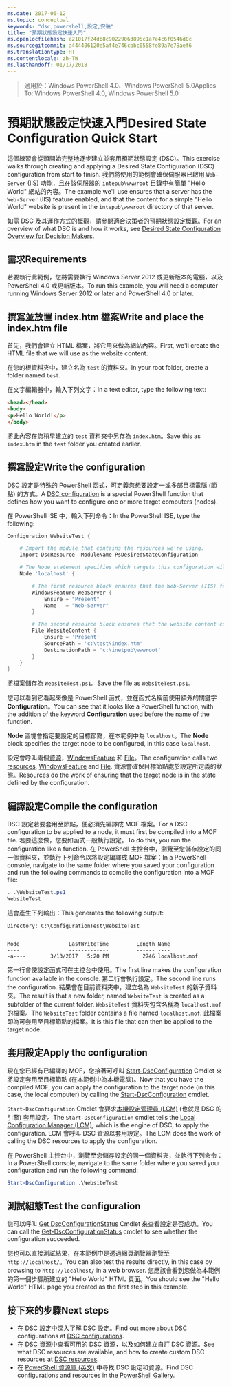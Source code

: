 ```yaml
---
ms.date: 2017-06-12
ms.topic: conceptual
keywords: "dsc,powershell,設定,安裝"
title: "預期狀態設定快速入門"
ms.openlocfilehash: e21017f24db8c90229063895c1a7e4c6f0546d0c
ms.sourcegitcommit: a444406120e5af4e746cbbc0558fe89a7e78aef6
ms.translationtype: HT
ms.contentlocale: zh-TW
ms.lasthandoff: 01/17/2018
---
```

> <span data-ttu-id="5ce17-103">適用於：Windows PowerShell 4.0、Windows PowerShell 5.0</span><span class="sxs-lookup"><span data-stu-id="5ce17-103">Applies To: Windows PowerShell 4.0, Windows PowerShell 5.0</span></span>

# <a name="desired-state-configuration-quick-start"></a><span data-ttu-id="5ce17-104">預期狀態設定快速入門</span><span class="sxs-lookup"><span data-stu-id="5ce17-104">Desired State Configuration Quick Start</span></span>

<span data-ttu-id="5ce17-105">這個練習會從頭開始完整地逐步建立並套用預期狀態設定 (DSC)。</span><span class="sxs-lookup"><span data-stu-id="5ce17-105">This exercise walks through creating and applying a Desired State Configuration (DSC) configuration from start to finish.</span></span>
<span data-ttu-id="5ce17-106">我們將使用的範例會確保伺服器已啟用 `Web-Server` (IIS) 功能，且在該伺服器的 `intepub\wwwroot` 目錄中有簡單 "Hello World" 網站的內容。</span><span class="sxs-lookup"><span data-stu-id="5ce17-106">The example we'll use ensures that a server has the `Web-Server` (IIS) feature enabled, and that the content for a simple "Hello World" website is present in the `intepub\wwwroot` directory of that server.</span></span>

<span data-ttu-id="5ce17-107">如需 DSC 及其運作方式的概觀，請參閱[適合決策者的預期狀態設定概觀](decisionMaker.md)。</span><span class="sxs-lookup"><span data-stu-id="5ce17-107">For an overview of what DSC is and how it works, see [Desired State Configuration Overview for Decision Makers](decisionMaker.md).</span></span>

## <a name="requirements"></a><span data-ttu-id="5ce17-108">需求</span><span class="sxs-lookup"><span data-stu-id="5ce17-108">Requirements</span></span>

<span data-ttu-id="5ce17-109">若要執行此範例，您將需要執行 Windows Server 2012 或更新版本的電腦，以及 PowerShell 4.0 或更新版本。</span><span class="sxs-lookup"><span data-stu-id="5ce17-109">To run this example, you will need a computer running Windows Server 2012 or later and PowerShell 4.0 or later.</span></span>

## <a name="write-and-place-the-indexhtm-file"></a><span data-ttu-id="5ce17-110">撰寫並放置 index.htm 檔案</span><span class="sxs-lookup"><span data-stu-id="5ce17-110">Write and place the index.htm file</span></span>

<span data-ttu-id="5ce17-111">首先，我們會建立 HTML 檔案，將它用來做為網站內容。</span><span class="sxs-lookup"><span data-stu-id="5ce17-111">First, we'll create the HTML file that we will use as the website content.</span></span>

<span data-ttu-id="5ce17-112">在您的根資料夾中，建立名為 `test` 的資料夾。</span><span class="sxs-lookup"><span data-stu-id="5ce17-112">In your root folder, create a folder named `test`.</span></span>

<span data-ttu-id="5ce17-113">在文字編輯器中，輸入下列文字：</span><span class="sxs-lookup"><span data-stu-id="5ce17-113">In a text editor, type the following text:</span></span>

```html
<head></head>
<body>
<p>Hello World!</p>
</body>
```

<span data-ttu-id="5ce17-114">將此內容在您稍早建立的 `test` 資料夾中另存為 `index.htm`。</span><span class="sxs-lookup"><span data-stu-id="5ce17-114">Save this as `index.htm` in the `test` folder you created earlier.</span></span> 

## <a name="write-the-configuration"></a><span data-ttu-id="5ce17-115">撰寫設定</span><span class="sxs-lookup"><span data-stu-id="5ce17-115">Write the configuration</span></span>

<span data-ttu-id="5ce17-116">[DSC 設定](configurations.md)是特殊的 PowerShell 函式，可定義您想要設定一或多部目標電腦 (節點) 的方式。</span><span class="sxs-lookup"><span data-stu-id="5ce17-116">A [DSC configuration](configurations.md) is a special PowerShell function that defines how you want to configure one or more target computers (nodes).</span></span>

<span data-ttu-id="5ce17-117">在 PowerShell ISE 中，輸入下列命令：</span><span class="sxs-lookup"><span data-stu-id="5ce17-117">In the PowerShell ISE, type the following:</span></span>

```powershell
Configuration WebsiteTest {

    # Import the module that contains the resources we're using.
    Import-DscResource -ModuleName PsDesiredStateConfiguration

    # The Node statement specifies which targets this configuration will be applied to.
    Node 'localhost' {

        # The first resource block ensures that the Web-Server (IIS) feature is enabled.
        WindowsFeature WebServer {
            Ensure = "Present"
            Name   = "Web-Server"
        }

        # The second resource block ensures that the website content copied to the website root folder.
        File WebsiteContent {
            Ensure = 'Present'
            SourcePath = 'c:\test\index.htm'
            DestinationPath = 'c:\inetpub\wwwroot'
        }
    }
}
```

<span data-ttu-id="5ce17-118">將檔案儲存為 `WebsiteTest.ps1`。</span><span class="sxs-lookup"><span data-stu-id="5ce17-118">Save the file as `WebsiteTest.ps1`.</span></span>

<span data-ttu-id="5ce17-119">您可以看到它看起來像是 PowerShell 函式，並在函式名稱前使用額外的關鍵字 **Configuration**。</span><span class="sxs-lookup"><span data-stu-id="5ce17-119">You can see that it looks like a PowerShell function, with the addition of the keyword **Configuration** used before the name of the function.</span></span>

<span data-ttu-id="5ce17-120">**Node** 區塊會指定要設定的目標節點，在本範例中為 `localhost`。</span><span class="sxs-lookup"><span data-stu-id="5ce17-120">The **Node** block specifies the target node to be configured, in this case `localhost`.</span></span>

<span data-ttu-id="5ce17-121">設定會呼叫兩個[資源](resources.md)，[WindowsFeature](windowsFeatureResource.md) 和 [File](fileResource.md)。</span><span class="sxs-lookup"><span data-stu-id="5ce17-121">The configuration calls two [resources](resources.md), [WindowsFeature](windowsFeatureResource.md) and [File](fileResource.md).</span></span>
<span data-ttu-id="5ce17-122">資源會確保目標節點處於設定所定義的狀態。</span><span class="sxs-lookup"><span data-stu-id="5ce17-122">Resources do the work of ensuring that the target node is in the state defined by the configuration.</span></span>

## <a name="compile-the-configuration"></a><span data-ttu-id="5ce17-123">編譯設定</span><span class="sxs-lookup"><span data-stu-id="5ce17-123">Compile the configuration</span></span>

<span data-ttu-id="5ce17-124">DSC 設定若要套用至節點，便必須先編譯成 MOF 檔案。</span><span class="sxs-lookup"><span data-stu-id="5ce17-124">For a DSC configuration to be applied to a node, it must first be compiled into a MOF file.</span></span>
<span data-ttu-id="5ce17-125">若要這麼做，您要如函式一般執行設定。</span><span class="sxs-lookup"><span data-stu-id="5ce17-125">To do this, you run the configuration like a function.</span></span>
<span data-ttu-id="5ce17-126">在 PowerShell 主控台中，瀏覽至您儲存設定的同一個資料夾，並執行下列命令以將設定編譯成 MOF 檔案：</span><span class="sxs-lookup"><span data-stu-id="5ce17-126">In a PowerShell console, navigate to the same folder where you saved your configuration and run the following commands to compile the configuration into a MOF file:</span></span>

```powershell
. .\WebsiteTest.ps1
WebsiteTest
```

<span data-ttu-id="5ce17-127">這會產生下列輸出：</span><span class="sxs-lookup"><span data-stu-id="5ce17-127">This generates the following output:</span></span>

```
Directory: C:\ConfigurationTest\WebsiteTest


Mode                LastWriteTime         Length Name
----                -------------         ------ ----
-a----        3/13/2017   5:20 PM           2746 localhost.mof
```

<span data-ttu-id="5ce17-128">第一行會使設定函式可在主控台中使用。</span><span class="sxs-lookup"><span data-stu-id="5ce17-128">The first line makes the configuration function available in the console.</span></span>
<span data-ttu-id="5ce17-129">第二行會執行設定。</span><span class="sxs-lookup"><span data-stu-id="5ce17-129">The second line runs the configuration.</span></span>
<span data-ttu-id="5ce17-130">結果會在目前資料夾中，建立名為 `WebsiteTest` 的新子資料夾。</span><span class="sxs-lookup"><span data-stu-id="5ce17-130">The result is that a new folder, named `WebsiteTest` is created as a subfolder of the current folder.</span></span>
<span data-ttu-id="5ce17-131">`WebsiteTest` 資料夾包含名稱為 `localhost.mof` 的檔案。</span><span class="sxs-lookup"><span data-stu-id="5ce17-131">The `WebsiteTest` folder contains a file named `localhost.mof`.</span></span>
<span data-ttu-id="5ce17-132">此檔案即為可套用至目標節點的檔案。</span><span class="sxs-lookup"><span data-stu-id="5ce17-132">It is this file that can then be applied to the target node.</span></span>

## <a name="apply-the-configuration"></a><span data-ttu-id="5ce17-133">套用設定</span><span class="sxs-lookup"><span data-stu-id="5ce17-133">Apply the configuration</span></span>

<span data-ttu-id="5ce17-134">現在您已經有已編譯的 MOF，您接著可呼叫 [Start-DscConfiguration](/reference/5.1/PSDesiredStateConfiguration/Start-DscConfiguration) Cmdlet 來將設定套用至目標節點 (在本範例中為本機電腦)。</span><span class="sxs-lookup"><span data-stu-id="5ce17-134">Now that you have the compiled MOF, you can apply the configuration to the target node (in this case, the local computer) by calling the [Start-DscConfiguration](/reference/5.1/PSDesiredStateConfiguration/Start-DscConfiguration) cmdlet.</span></span>

<span data-ttu-id="5ce17-135">`Start-DscConfiguration` Cmdlet 會要求[本機設定管理員 (LCM)](metaConfig.md) (也就是 DSC 的引擎) 套用設定。</span><span class="sxs-lookup"><span data-stu-id="5ce17-135">The `Start-DscConfiguration` cmdlet tells the [Local Configuration Manager (LCM)](metaConfig.md), which is the engine of DSC, to apply the configuration.</span></span>
<span data-ttu-id="5ce17-136">LCM 會呼叫 DSC 資源以套用設定。</span><span class="sxs-lookup"><span data-stu-id="5ce17-136">The LCM does the work of calling the DSC resources to apply the configuration.</span></span>

<span data-ttu-id="5ce17-137">在 PowerShell 主控台中，瀏覽至您儲存設定的同一個資料夾，並執行下列命令：</span><span class="sxs-lookup"><span data-stu-id="5ce17-137">In a PowerShell console, navigate to the same folder where you saved your configuration and run the following command:</span></span>

```powershell
Start-DscConfiguration .\WebsiteTest
```

## <a name="test-the-configuration"></a><span data-ttu-id="5ce17-138">測試組態</span><span class="sxs-lookup"><span data-stu-id="5ce17-138">Test the configuration</span></span>

<span data-ttu-id="5ce17-139">您可以呼叫 [Get DscConfigurationStatus](/reference/5.1/PSDesiredStateConfiguration/Get-DscConfigurationStatus) Cmdlet 來查看設定是否成功。</span><span class="sxs-lookup"><span data-stu-id="5ce17-139">You can call the [Get-DscConfigurationStatus](/reference/5.1/PSDesiredStateConfiguration/Get-DscConfigurationStatus) cmdlet to see whether the configuration succeeded.</span></span> 

<span data-ttu-id="5ce17-140">您也可以直接測試結果，在本範例中是透過網頁瀏覽器瀏覽至 `http://localhost/`。</span><span class="sxs-lookup"><span data-stu-id="5ce17-140">You can also test the results directly, in this case by browsing to `http://localhost/` in a web browser.</span></span>
<span data-ttu-id="5ce17-141">您應該會看到您做為本範例的第一個步驟所建立的 "Hello World" HTML 頁面。</span><span class="sxs-lookup"><span data-stu-id="5ce17-141">You should see the "Hello World" HTML page you created as the first step in this example.</span></span>

## <a name="next-steps"></a><span data-ttu-id="5ce17-142">接下來的步驟</span><span class="sxs-lookup"><span data-stu-id="5ce17-142">Next steps</span></span>

- <span data-ttu-id="5ce17-143">在 [DSC 設定](configurations.md)中深入了解 DSC 設定。</span><span class="sxs-lookup"><span data-stu-id="5ce17-143">Find out more about DSC configurations at [DSC configurations](configurations.md).</span></span>
- <span data-ttu-id="5ce17-144">在 [DSC 資源](resources.md)中查看可用的 DSC 資源，以及如何建立自訂 DSC 資源。</span><span class="sxs-lookup"><span data-stu-id="5ce17-144">See what DSC resources are available, and how to create custom DSC resources at [DSC resources](resources.md).</span></span>
- <span data-ttu-id="5ce17-145">在 [PowerShell 資源庫 (英文)](https://www.powershellgallery.com/) 中尋找 DSC 設定和資源。</span><span class="sxs-lookup"><span data-stu-id="5ce17-145">Find DSC configurations and resources in the [PowerShell Gallery](https://www.powershellgallery.com/).</span></span>



